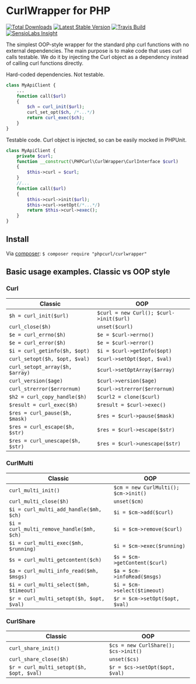 # CurlWrapper for PHP
[![Total Downloads](https://img.shields.io/packagist/dt/phpcurl/curlwrapper.svg)](https://packagist.org/packages/phpcurl/curlwrapper)
[![Latest Stable Version](https://img.shields.io/packagist/v/phpcurl/curlwrapper.svg)](https://packagist.org/packages/phpcurl/curlwrapper)
[![Travis Build](https://travis-ci.org/phpcurl/curlwrapper.svg?branch=master)](https://travis-ci.org/phpcurl/curlwrapper)
[![SensioLabs Insight](https://img.shields.io/sensiolabs/i/f6dd716c-7729-46f2-903f-12a53e427841.svg)](https://insight.sensiolabs.com/projects/f6dd716c-7729-46f2-903f-12a53e427841)

The simplest OOP-style wrapper for the standard php curl functions with no external dependencies.
The main purpose is to make code that uses curl calls testable. 
We do it by injecting the Curl object as a dependency instead of calling curl functions directly.


Hard-coded dependencies. Not testable.
```php
class MyApiClient {
    ...
    function call($url)
    {
        $ch = curl_init($url);
        curl_set_opt($ch, /*...*/)
        return curl_exec($ch);
    }
}
```


Testable code. Curl object is injected, so can be easily mocked in PHPUnit.
```php
class MyApiClient {
    private $curl;
    function __construct(\PHPCurl\CurlWrapper\CurlInterface $curl)
    {
        $this->curl = $curl;
    }
    //...
    function call($url)
    {
        $this->curl->init($url);
        $this->curl->setOpt(/*...*/)
        return $this->curl->exec();
    }
}
```

## Install
Via [composer](https://getcomposer.org):
`$ composer require "phpcurl/curlwrapper"`


## Basic usage examples. Classic vs OOP style

### Curl

| Classic                          | OOP |
| ---                              | --- |
| `$h = curl_init($url)`           | `$curl = new Curl(); $curl->init($url)` |
| `curl_close($h)`                 | `unset($curl)` |
| `$e = curl_errno($h)`            | `$e = $curl->errno()` |
| `$e = curl_error($h)`            | `$e = $curl->error()` |
| `$i = curl_getinfo($h, $opt)`    | `$i = $curl->getInfo($opt)` |
| `curl_setopt($h, $opt, $val)`    | `$curl->setOpt($opt, $val)` |
| `curl_setopt_array($h, $array)`  | `$curl->setOptArray($array)` |
| `curl_version($age)`             | `$curl->version($age)` |
| `curl_strerror($errornum)`       | `$curl->strerror($errornum)` |
| `$h2 = curl_copy_handle($h)`     | `$curl2 = clone($curl)` |
| `$result = curl_exec($h)`        | `$result = $curl->exec()` |
| `$res = curl_pause($h, $mask)`   | `$res = $curl->pause($mask)` |
| `$res = curl_escape($h, $str)`   | `$res = $curl->escape($str)` |
| `$res = curl_unescape($h, $str)` | `$res = $curl->unescape($str)` |

### CurlMulti

| Classic                                    | OOP |
| ---                                        | --- |
| `curl_multi_init()`                        |   `$cm = new CurlMulti(); $cm->init()` |
| `curl_multi_close($h)`                     |   `unset($cm)` |
| `$i = curl_multi_add_handle($mh, $ch)`     |   `$i = $cm->add($curl)` |
| `$i = curl_multi_remove_handle($mh, $ch)`  |   `$i = $cm->remove($curl)` |
| `$i = curl_multi_exec($mh, $running)`      |   `$i = $cm->exec($running)` |
| `$s = curl_multi_getcontent($ch)`          |   `$s = $cm->getContent($curl)` |
| `$a = curl_multi_info_read($mh, $msgs)`    |   `$a = $cm->infoRead($msgs)` |
| `$i = curl_multi_select($mh, $timeout)`    |   `$i = $cm->select($timeout)` |
| `$r = curl_multi_setopt($h, $opt, $val)`   |   `$r = $cm->setOpt($opt, $val)` |

### CurlShare

| Classic                                  | OOP |
| ---                                      | --- |
| `curl_share_init()`                      |   `$cs = new CurlShare(); $cs->init()` |
| `curl_share_close($h)`                   |   `unset($cs)` |
| `$r = curl_multi_setopt($h, $opt, $val)` |   `$r = $cs->setOpt($opt, $val)` |
